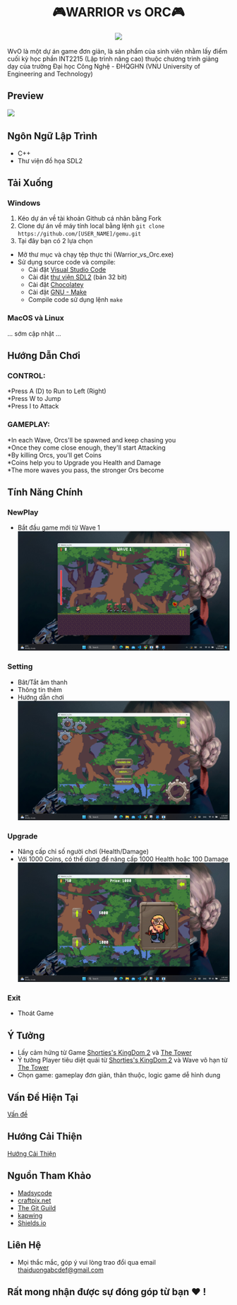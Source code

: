 <h1 align="center">
  🎮WARRIOR vs ORC🎮
</h1>

<div align="center">

![](https://img.shields.io/github/last-commit/TaiZuon/gemu/main)

</div>

<td align="center">
      WvO là một dự án game đơn giản, là sản phẩm của sinh viên nhằm lấy điểm cuối kỳ học phần INT2215 (Lập trình nâng cao) thuộc chương trình giảng dạy của trường Đại học Công Nghệ - ĐHQGHN (VNU University of Engineering and Technology) 
</td>

## Preview

![](https://github.com/TaiZuon/gemu/blob/main/assets/ScreenShots/demo.gif)

## Ngôn Ngữ Lập Trình

- C++
- Thư viện đồ họa SDL2

## Tải Xuống

### Windows
1. Kéo dự án về tài khoản Github cá nhân bằng Fork
2. Clone dự án về máy tính local bằng lệnh `git clone https://github.com/[USER_NAME]/gemu.git`
3. Tại đây bạn có 2 lựa chọn 
  - Mở thư mục và chạy tệp thực thi (Warrior_vs_Orc.exe)
  - Sử dụng source code và compile:
    + Cài đặt [Visual Studio Code](https://code.visualstudio.com/download) 
    + Cài đặt [thư viện SDL2](https://lazyfoo.net/tutorials/SDL/01_hello_SDL/index.php) (bản 32 bit)
    + Cài đặt [Chocolatey](https://chocolatey.org/install)
    + Cài đặt [GNU - Make](https://community.chocolatey.org/packages/make) 
    + Compile code sử dụng lệnh `make`

### MacOS và Linux
... sớm cập nhật ...

## Hướng Dẫn Chơi

### CONTROL:                             
*Press A (D) to Run to Left (Right)                      
*Press W to Jump                                         
*Press I to Attack                                       
                                                         
### GAMEPLAY:                             
*In each Wave, Orcs'll be spawned and keep chasing you   
*Once they come close enough, they'll start Attacking    
*By killing Orcs, you'll get Coins                       
*Coins help you to Upgrade you Health and Damage         
*The more waves you pass, the stronger Ors become    

## Tính Năng Chính

### NewPlay
- Bắt đầu game mới từ Wave 1
![](https://github.com/TaiZuon/gemu/blob/main/assets/ScreenShots/NewGame.png)

### Setting
- Bât/Tắt âm thanh
- Thông tin thêm
- Hướng dẫn chơi
![](https://github.com/TaiZuon/gemu/blob/main/assets/ScreenShots/Setting.png)

### Upgrade
- Nâng cấp chỉ số người chơi (Health/Damage)
- Với 1000 Coins, có thể dùng để nâng cấp 1000 Health hoặc 100 Damage
![](https://github.com/TaiZuon/gemu/blob/main/assets/ScreenShots/Upgrade.png)

### Exit
- Thoát Game

## Ý Tưởng

- Lấy cảm hứng từ Game [Shorties's KingDom 2](https://play.google.com/store/apps/details?id=air.dennatolich.shortieskingdom2&hl=en_US) và [The Tower](https://play.google.com/store/apps/details?id=com.TechTreeGames.TheTower&hl=vi&gl=US)
- Ý tưởng Player tiêu diệt quái từ [Shorties's KingDom 2](https://play.google.com/store/apps/details?id=air.dennatolich.shortieskingdom2&hl=en_US) và Wave vô hạn từ [The Tower](https://play.google.com/store/apps/details?id=com.TechTreeGames.TheTower&hl=vi&gl=US)
- Chọn game: gameplay đơn giản, thân thuộc, logic game dễ hình dung

## Vấn Đề Hiện Tại

[Vấn đề](https://docs.google.com/document/d/1-6D12q_fuEajYuPfgBidWDQA3wQyJGOGoI3QwXuc4C0/edit?usp=sharing)

## Hướng Cải Thiện 

[Hướng Cải Thiện](https://docs.google.com/document/d/1XYNEfkrknXIJXBqA7c61spWnH0pC1a7zPpxdsDrktXU/edit?usp=sharing)

## Nguồn Tham Khảo

- [Madsycode](https://www.youtube.com/playlist?list=PL-K0viiuJ2RctP5nlJlqmHGeh66-GOZR_)
- [craftpix.net](https://craftpix.net/)
- [The Git Guild](https://www.youtube.com/watch?v=a8CwpGARAsQ&ab_channel=TheGitGuild)
- [kapwing](https://www.kapwing.com/)
- [Shields.io](https://shields.io/category/activity)

## Liên Hệ

- Mọi thắc mắc, góp ý vui lòng trao đổi qua email thaiduongabcdef@gmail.com

## Rất mong nhận được sự đóng góp từ bạn :heart: !

